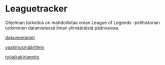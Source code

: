 # Leaguetracker
Ohjelman tarkoitus on mahdollistaa oman League of Legends -pelihistorian tutkiminen datamielessä ilman ylimääräistä päänvaivaa.

[dokumentointi](https://github.com/ljunjoel/ot-harjoitustyo/tree/master/dokumentointi)

[vaatimusmäärittely](https://github.com/ljunjoel/ot-harjoitustyo/blob/master/dokumentointi/vaatimusmaarittely.md)

[työaikakirjanpito](https://github.com/ljunjoel/ot-harjoitustyo/blob/master/dokumentointi/tyoaikakirjanpito.md)
